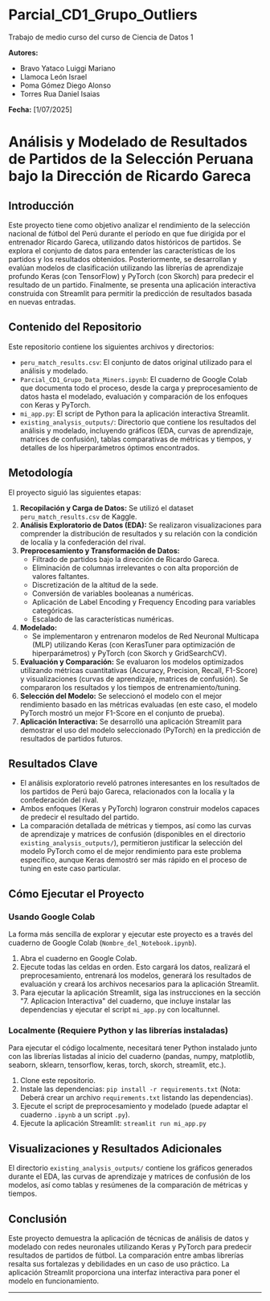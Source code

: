 # Parcial_CD1_Grupo_Outliers
Trabajo de medio curso del curso de Ciencia de Datos 1

**Autores:** 
* Bravo Yataco Luiggi Mariano
* Llamoca León Israel
* Poma Gómez Diego Alonso
* Torres Rua Daniel Isaias

**Fecha:** [1/07/2025]

# Análisis y Modelado de Resultados de Partidos de la Selección Peruana bajo la Dirección de Ricardo Gareca

## Introducción

Este proyecto tiene como objetivo analizar el rendimiento de la selección nacional de fútbol del Perú durante el período en que fue dirigida por el entrenador Ricardo Gareca, utilizando datos históricos de partidos. Se explora el conjunto de datos para entender las características de los partidos y los resultados obtenidos. Posteriormente, se desarrollan y evalúan modelos de clasificación utilizando las librerías de aprendizaje profundo Keras (con TensorFlow) y PyTorch (con Skorch) para predecir el resultado de un partido. Finalmente, se presenta una aplicación interactiva construida con Streamlit para permitir la predicción de resultados basada en nuevas entradas.

## Contenido del Repositorio

Este repositorio contiene los siguientes archivos y directorios:

-   `peru_match_results.csv`: El conjunto de datos original utilizado para el análisis y modelado.
-   `Parcial_CD1_Grupo_Data_Miners.ipynb`: El cuaderno de Google Colab que documenta todo el proceso, desde la carga y preprocesamiento de datos hasta el modelado, evaluación y comparación de los enfoques con Keras y PyTorch.
-   `mi_app.py`: El script de Python para la aplicación interactiva Streamlit.
-   `existing_analysis_outputs/`: Directorio que contiene los resultados del análisis y modelado, incluyendo gráficos (EDA, curvas de aprendizaje, matrices de confusión), tablas comparativas de métricas y tiempos, y detalles de los hiperparámetros óptimos encontrados.

## Metodología

El proyecto siguió las siguientes etapas:

1.  **Recopilación y Carga de Datos:** Se utilizó el dataset `peru_match_results.csv` de Kaggle.
2.  **Análisis Exploratorio de Datos (EDA):** Se realizaron visualizaciones para comprender la distribución de resultados y su relación con la condición de localía y la confederación del rival.
3.  **Preprocesamiento y Transformación de Datos:**
    *   Filtrado de partidos bajo la dirección de Ricardo Gareca.
    *   Eliminación de columnas irrelevantes o con alta proporción de valores faltantes.
    *   Discretización de la altitud de la sede.
    *   Conversión de variables booleanas a numéricas.
    *   Aplicación de Label Encoding y Frequency Encoding para variables categóricas.
    *   Escalado de las características numéricas.
4.  **Modelado:**
    *   Se implementaron y entrenaron modelos de Red Neuronal Multicapa (MLP) utilizando Keras (con KerasTuner para optimización de hiperparámetros) y PyTorch (con Skorch y GridSearchCV).
5.  **Evaluación y Comparación:** Se evaluaron los modelos optimizados utilizando métricas cuantitativas (Accuracy, Precision, Recall, F1-Score) y visualizaciones (curvas de aprendizaje, matrices de confusión). Se compararon los resultados y los tiempos de entrenamiento/tuning.
6.  **Selección del Modelo:** Se seleccionó el modelo con el mejor rendimiento basado en las métricas evaluadas (en este caso, el modelo PyTorch mostró un mejor F1-Score en el conjunto de prueba).
7.  **Aplicación Interactiva:** Se desarrolló una aplicación Streamlit para demostrar el uso del modelo seleccionado (PyTorch) en la predicción de resultados de partidos futuros.

## Resultados Clave

-   El análisis exploratorio reveló patrones interesantes en los resultados de los partidos de Perú bajo Gareca, relacionados con la localía y la confederación del rival.
-   Ambos enfoques (Keras y PyTorch) lograron construir modelos capaces de predecir el resultado del partido.
-   La comparación detallada de métricas y tiempos, así como las curvas de aprendizaje y matrices de confusión (disponibles en el directorio `existing_analysis_outputs/`), permitieron justificar la selección del modelo PyTorch como el de mejor rendimiento para este problema específico, aunque Keras demostró ser más rápido en el proceso de tuning en este caso particular.

## Cómo Ejecutar el Proyecto

### Usando Google Colab

La forma más sencilla de explorar y ejecutar este proyecto es a través del cuaderno de Google Colab (`Nombre_del_Notebook.ipynb`).

1.  Abra el cuaderno en Google Colab.
2.  Ejecute todas las celdas en orden. Esto cargará los datos, realizará el preprocesamiento, entrenará los modelos, generará los resultados de evaluación y creará los archivos necesarios para la aplicación Streamlit.
3.  Para ejecutar la aplicación Streamlit, siga las instrucciones en la sección "7. Aplicacion Interactiva" del cuaderno, que incluye instalar las dependencias y ejecutar el script `mi_app.py` con localtunnel.

### Localmente (Requiere Python y las librerías instaladas)

Para ejecutar el código localmente, necesitará tener Python instalado junto con las librerías listadas al inicio del cuaderno (pandas, numpy, matplotlib, seaborn, sklearn, tensorflow, keras, torch, skorch, streamlit, etc.).

1.  Clone este repositorio.
2.  Instale las dependencias: `pip install -r requirements.txt` (Nota: Deberá crear un archivo `requirements.txt` listando las dependencias).
3.  Ejecute el script de preprocesamiento y modelado (puede adaptar el cuaderno `.ipynb` a un script `.py`).
4.  Ejecute la aplicación Streamlit: `streamlit run mi_app.py`

## Visualizaciones y Resultados Adicionales

El directorio `existing_analysis_outputs/` contiene los gráficos generados durante el EDA, las curvas de aprendizaje y matrices de confusión de los modelos, así como tablas y resúmenes de la comparación de métricas y tiempos.

## Conclusión

Este proyecto demuestra la aplicación de técnicas de análisis de datos y modelado con redes neuronales utilizando Keras y PyTorch para predecir resultados de partidos de fútbol. La comparación entre ambas librerías resalta sus fortalezas y debilidades en un caso de uso práctico. La aplicación Streamlit proporciona una interfaz interactiva para poner el modelo en funcionamiento.

---
